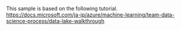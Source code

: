 This sample is based on the following tutorial.
https://docs.microsoft.com/ja-jp/azure/machine-learning/team-data-science-process/data-lake-walkthrough